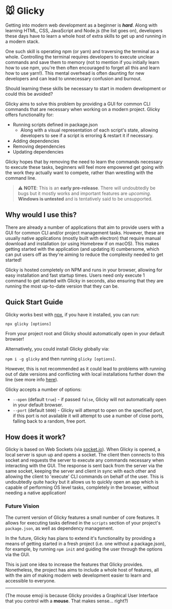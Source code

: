 # 🐭 Glicky

Getting into modern web development as a beginner is _**hard**_. Along with learning HTML, CSS, JavaScript and Node.js (the list goes on), developers these days have to learn a whole host of extra skills to get up and running in a modern stack.

One such skill is operating npm (or yarn) and traversing the terminal as a whole. Controlling the terminal requires developers to execute unclear commands and save them to memory (not to mention if you initially learn how to use npm, you're then often encouraged to forget all this and learn how to use yarn!). This mental overhead is often daunting for new developers and can lead to unnecessary confusion and burnout. 

Should learning these skills be necessary to start in modern development or could this be avoided?

Glicky aims to solve this problem by providing a GUI for common CLI commands that are necessary when working on a modern project. Glicky offers functionality for:

- Running scripts defined in package.json
  - Along with a visual representation of each script's state, allowing developers to see if a script is erroring & restart it if necessary.
- Adding dependencies
- Removing dependencies
- Updating dependencies

Glicky hopes that by removing the need to learn the commands necessary to execute these tasks, beginners will feel more empowered get going with the work they actually want to compete, rather than wrestling with the command line.  

> ⚠️ **NOTE**: This is an **early pre-release**. There will undoubtedly be bugs but it mostly works and important features are _upcoming_. **Windows is untested** and is tentatively said to be unsupported. 

## Why would I use this?

There are already a number of applications that aim to provide users with a GUI for common CLI and/or project management tasks. However, these are usually native applications (mostly built with electron) that require manual download and installation (or using Homebrew if on macOS). This makes getting started with the application (and updating it) cumbersome, which can put users off as they're aiming to reduce the complexity needed to get started!

Glicky is hosted completely on NPM and runs in your browser, allowing for easy installation and fast startup times. Users need only execute 1 command to get started with Glicky in seconds, also ensuring that they are running the most up-to-date version that they can be.

## Quick Start Guide

Glicky works best with [npx](https://www.npmjs.com/package/npx), if you have it installed, you can run:

```
npx glicky [options]
```

From your project root and Glicky should automatically open in your default browser!

Alternatively, you could install Glicky globally via:

`npm i -g glicky` and then running `glicky [options]`.

However, this is not recommended as it could lead to problems with running out of date versions and conflicting with local installations further down the line (see more info [here](https://codeburst.io/maybe-dont-globally-install-that-node-js-package-f1ea20f94a00)).

Glicky accepts a number of options:
- `--open` (default `true`) - if passed `false`, Glicky will not automatically open in your default browser.
- `--port` (default `5000`) - Glicky will attempt to open on the specified port, if this port is not available it will attempt to use a number of close ports, falling back to a random, free port.

## How does it work?

Glicky is based on Web Sockets (via [socket.io](https://socket.io/)). When Glicky is opened, a local server is spun up and opens a socket. The client then connects to this socket and requests the server to execute any commands necessary when interacting with the GUI. The response is sent back from the server via the same socket, keeping the server and client in sync with each other and allowing the client to 'execute' CLI commands on behalf of the user. This is undoubtedly quite hacky but it allows us to quickly open an app which is capable of performing OS level tasks, completely in the browser, without needing a native application!


### Future Vision

The current version of Glicky features a small number of core features. It allows for executing tasks defined in the `scripts` section of your project's `package.json`, as well as dependency management.

In the future, Glicky has plans to extend it's functionality by providing a means of getting started in a fresh project (i.e. one without a package.json), for example, by running `npm init` and guiding the user through the options via the GUI.

This is just one idea to increase the features that Glicky provides. Nonetheless, the project has aims to include a whole host of features, all with the aim of making modern web development easier to learn and accessible to everyone.

---

(The mouse emoji is because Glicky provides a Graphical User Interface that you control with a **mouse**. That makes sense... right?)
